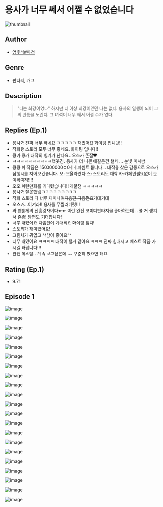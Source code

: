 # 용사가 너무 쎄서 어쩔 수 없었습니다
![thumbnail](https://image-comic.pstatic.net/user_contents_data/challenge_comic/2023/05/23/upload_4049640070682469221_480x623.jpeg)

## Author
- [엄후식#마청](https://comic.naver.com/artistTitle?id=366781)

## Genre
- 판타지, 개그

## Description
> "나는 최강이었다" 하지만 더 이상 최강이었던 나는 없다. 용사의 일행이 되어 그의 빈틈을 노린다. 그 녀석이 너무 쎄서 어쩔 수가 없다.

## Replies (Ep.1)
- 용사가 진짜 너무 쎄네요 ㅋㅋㅋㅋㅋ 재밌어요 화이팅 입니닷!!
- 작화랑 스토리 모두 너무 좋네요. 화이팅 입니다!!
- 킁카 킁카 대작의 향기가 난다요.. 오스카 존잘♥
- ㅋㅋㅋㅋㅋㅋㅋㅋㅋㅋ핵웃김. 용사가 더 나쁜 애같은건 왤까 ... 눈빛 미쳐쌈
- 킁킁 이 작품은 150000000ㅇ0ㅔㅔ퍼센트 뜹니다 .. 대작을 찾은 감동으로 오스카 삼행시를 지어보겠습니다. 오: 오올라왔다 스: 스토리도 대박 카:카페인필요없이 눈이확떠져!!!!
- 오오 이런만화를 기다렸습니다!! 개꿀잼 ㅋㅋㅋㅋㅋ
- 용사가 잘못했넼ㅋㅋㅋㅋㅋㅋㅋㅋㅋ
- 작화 스토리 다 너무 재미나여~~다음편 다음편요~~기대기대
- 오스카...이겨라!! 용사를 무찔러버렷!!!
- 와 웹툰게의 신흥강자이다ㅠㅠ 이런 완전 코미디판타지물 좋아하는데 .. 볼 거 생겨서 존좋! 담편도 기대합니다!
- 너무 재밌어요 다음편이 기대되요 화이팅 임다!
- 스토리가 재미있어요!
- 그림체가 귀엽고 색감이 좋아요^^
- 너무 재밌어요 ㅋㅋㅋㅋ 대작이 될거 같아요 ㅋㅋㅋ 진짜 힘내시고 베스트 작품 가시길 바랍니다!!!
- 완전 제스탈~ 계속 보고싶은데..... 꾸준히 봤으면 해요

## Rating (Ep.1)
- 9.71

## Episode 1
![image](https://image-comic.pstatic.net/user_contents_data/challenge_comic/2023/05/24/366781/upload_3617859883014436661.jpeg)

![image](https://image-comic.pstatic.net/user_contents_data/challenge_comic/2023/05/24/366781/upload_7089850417893750833.jpeg)

![image](https://image-comic.pstatic.net/user_contents_data/challenge_comic/2023/05/24/366781/upload_7363779253851219255.jpeg)

![image](https://image-comic.pstatic.net/user_contents_data/challenge_comic/2023/05/24/366781/upload_7005406636389971299.jpeg)

![image](https://image-comic.pstatic.net/user_contents_data/challenge_comic/2023/05/24/366781/upload_7018407261843841328.jpeg)

![image](https://image-comic.pstatic.net/user_contents_data/challenge_comic/2023/05/24/366781/upload_7305738212502614322.jpeg)

![image](https://image-comic.pstatic.net/user_contents_data/challenge_comic/2023/05/24/366781/upload_7234529453503832626.jpeg)

![image](https://image-comic.pstatic.net/user_contents_data/challenge_comic/2023/05/24/366781/upload_3918466168824869937.jpeg)

![image](https://image-comic.pstatic.net/user_contents_data/challenge_comic/2023/05/24/366781/upload_3545239111359346740.jpeg)

![image](https://image-comic.pstatic.net/user_contents_data/challenge_comic/2023/05/24/366781/upload_3905014919547139169.jpeg)

![image](https://image-comic.pstatic.net/user_contents_data/challenge_comic/2023/05/24/366781/upload_3904955567380324916.jpeg)

![image](https://image-comic.pstatic.net/user_contents_data/challenge_comic/2023/05/24/366781/upload_7364848163015439159.jpeg)

![image](https://image-comic.pstatic.net/user_contents_data/challenge_comic/2023/05/24/366781/upload_3631090091585331558.jpeg)

![image](https://image-comic.pstatic.net/user_contents_data/challenge_comic/2023/05/24/366781/upload_3919315168650539060.jpeg)

![image](https://image-comic.pstatic.net/user_contents_data/challenge_comic/2023/05/24/366781/upload_7293361000746659897.jpeg)

![image](https://image-comic.pstatic.net/user_contents_data/challenge_comic/2023/05/24/366781/upload_7234245796801492528.jpeg)

![image](https://image-comic.pstatic.net/user_contents_data/challenge_comic/2023/05/24/366781/upload_3559307375551722083.jpeg)

![image](https://image-comic.pstatic.net/user_contents_data/challenge_comic/2023/05/24/366781/upload_3702575059142009652.jpeg)

![image](https://image-comic.pstatic.net/user_contents_data/challenge_comic/2023/05/24/366781/upload_3906138642710540641.jpeg)

![image](https://image-comic.pstatic.net/user_contents_data/challenge_comic/2023/05/24/366781/upload_4049968842529781090.jpeg)

![image](https://image-comic.pstatic.net/user_contents_data/challenge_comic/2023/05/24/366781/upload_7306019888657871459.jpeg)
